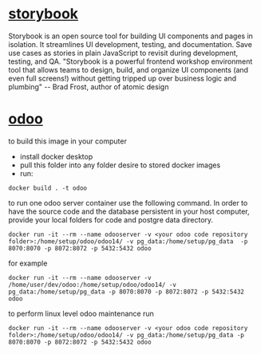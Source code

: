 # [storybook](https://github.com/akurey/aktech/tree/master/docker%20images/storybook)
Storybook is an open source tool for building UI components and pages in isolation. It streamlines UI development, testing, and documentation. Save use cases as stories in plain JavaScript to revisit during development, testing, and QA.
"Storybook is a powerful frontend workshop environment tool that allows teams to design, build, and organize UI components (and even full screens!) without getting tripped up over business logic and plumbing" -- Brad Frost, author of atomic design

# [odoo](https://github.com/akurey/aktech/tree/master/docker%20images/odoo) 

to build this image in your computer
- install docker desktop
- pull this folder into any folder desire to stored docker images
- run:  
```
docker build . -t odoo
```

to run one odoo server container use the following command. In order to have the source code and the database persistent in your host computer, provide your local folders for code and postgre data directory. 

```
docker run -it --rm --name odooserver -v <your odoo code repository folder>:/home/setup/odoo/odoo14/ -v pg_data:/home/setup/pg_data  -p 8070:8070 -p 8072:8072 -p 5432:5432 odoo 
```

for example
```
docker run -it --rm --name odooserver -v /home/user/dev/odoo:/home/setup/odoo/odoo14/ -v pg_data:/home/setup/pg_data -p 8070:8070 -p 8072:8072 -p 5432:5432 odoo 
```

to perform linux level odoo maintenance run
```
docker run -it --rm --name odooserver -v <your odoo code repository folder>:/home/setup/odoo/odoo14/ -v pg_data:/home/setup/pg_data -p 8070:8070 -p 8072:8072 -p 5432:5432 odoo
```

